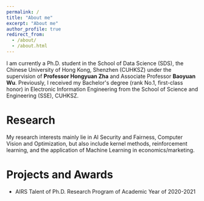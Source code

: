 ```yaml
---
permalink: /
title: "About me"
excerpt: "About me"
author_profile: true
redirect_from: 
  - /about/
  - /about.html
---
```


I am currently a Ph.D. student in the School of Data Science (SDS), the Chinese University of Hong Kong, Shenzhen (CUHKSZ) under the supervision of **Professor Hongyuan Zha** and Associate Professor **Baoyuan Wu**. Previously, I received my Bachelor's degree (rank No.1, first-class honor) in Electronic Information Engineering from the School of Science and Engineering (SSE), CUHKSZ.

Research
======
My research interests mainly lie in AI Security and Fairness, Computer Vision and Optimization, but also include kernel methods, reinforcement learning, and the application of Machine Learning in economics/marketing.

Projects and Awards
======
* AIRS Talent of Ph.D. Research Program of Academic Year of 2020-2021

